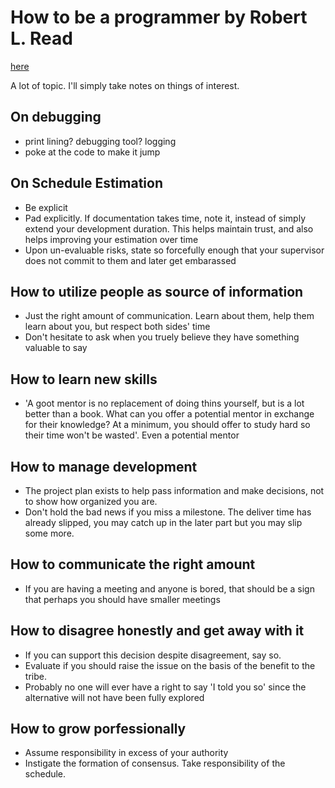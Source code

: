 # How to be a programmer by Robert L. Read

[here](https://www.doc.ic.ac.uk/~susan/475/HowToBeAProgrammer.pdf)

A lot of topic. I'll simply take notes on things of interest.

## On debugging

* print lining? debugging tool? logging
* poke at the code to make it jump

## On Schedule Estimation

* Be explicit
* Pad explicitly. If documentation takes time, note it, instead of simply extend your development duration. This helps maintain trust, and also helps improving your estimation over time
* Upon un-evaluable risks, state so forcefully enough that your supervisor does not commit to them and later get embarassed

## How to utilize people as source of information

* Just the right amount of communication. Learn about them, help them learn about you, but respect both sides' time
* Don't hesitate to ask when you truely believe they have something valuable to say

## How to learn new skills

* 'A goot mentor is no replacement of doing thins yourself, but is a lot better than a book. What can you offer a potential mentor in exchange for their knowledge? At a minimum, you should offer to study hard so their time won't be wasted'. Even a potential mentor

## How to manage development

* The project plan exists to help pass information and make decisions, not to show how organized you are.
* Don't hold the bad news if you miss a milestone. The deliver time has already slipped, you may catch up in the later part but you may slip some more.

## How to communicate the right amount

* If you are having a meeting and anyone is bored, that should be a sign that perhaps you should have smaller meetings

## How to disagree honestly and get away with it

* If you  can support this decision despite disagreement, say so.
* Evaluate if you should raise the issue on the basis of the benefit to the tribe.
* Probably no one will ever have a right to say 'I told you so' since the alternative will not have been fully explored

## How to grow porfessionally

* Assume responsibility in excess of your authority
* Instigate the formation of consensus. Take responsibility of the schedule.

